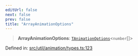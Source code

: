 ```yaml
---
editUrl: false
next: false
prev: false
title: "ArrayAnimationOptions"
---
```


> **ArrayAnimationOptions**: [`TAnimationOptions`](/api/namespaces/util/type-aliases/tanimationoptions/)\<`number`[]\>

Defined in: [src/util/animation/types.ts:123](https://github.com/fabricjs/fabric.js/blob/8748628df7e9de00ba77413bfc3ad9e9fe9d4f30/src/util/animation/types.ts#L123)
